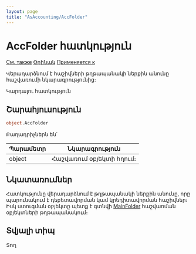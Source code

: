 ```yaml
---
layout: page
title: "AsAccounting/AccFolder"
---
```



# AccFolder հատկություն

[См. также](../AsAccounting.md) [Օրինակ](../../Examples/E_AsAccounting.html) [Применяется к](../AsAccounting.md)

Վերադարձնում է հաշիվների թղթապանակի ներքին անունը հաշվառումի նկարագրությունից։

Կարդալու հատկություն


## Շարահյուսություն

``` vb
object.AccFolder
```

Բաղադրիչներն են՝


| Պարամետր | Նկարագրություն |
|--|--|
| object | Հաշվառում օբյեկտի հղում։ |




## Նկատառումներ


Հատկությունը վերադարձնում է թղթապանակի ներքին անունը, որը պարունակում է դեբետավորման կամ կրեդիտավորման հաշիվներ։ Իսկ ստուգման օբյեկտը պետք է գտնվի [MainFolder](MainFolder.html) հաշվառման օբյեկտների թղթապանակում։ 


## Տվյալի տիպ

Տող